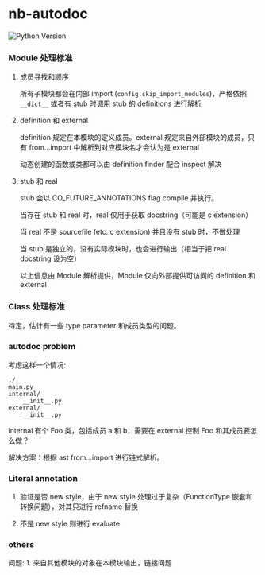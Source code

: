 # nb-autodoc

![Python Version](https://img.shields.io/badge/Python-3.7%2B-%233eca5f)

### Module 处理标准

1. 成员寻找和顺序

    所有子模块都会在内部 import (`config.skip_import_modules`)，严格依照 `__dict__` 或者有 stub 时调用 stub 的 definitions 进行解析

2. definition 和 external

    definition 规定在本模块的定义成员。external 规定来自外部模块的成员，只有 from...import 中解析到对应模块名才会认为是 external

    动态创建的函数或类都可以由 definition finder 配合 inspect 解决

3. stub 和 real

    stub 会以 CO_FUTURE_ANNOTATIONS flag compile 并执行。

    当存在 stub 和 real 时，real 仅用于获取 docstring（可能是 c extension）

    当 real 不是 sourcefile (etc. c extension) 并且没有 stub 时，不做处理

    当 stub 是独立的，没有实际模块时，也会进行输出（相当于把 real docstring 设为空）

    以上信息由 Module 解析提供，Module 仅向外部提供可访问的 definition 和 external

### Class 处理标准

待定，估计有一些 type parameter 和成员类型的问题。

### autodoc problem

考虑这样一个情况:

```
./
main.py
internal/
    __init__.py
external/
    __init__.py
```

internal 有个 Foo 类，包括成员 a 和 b，需要在 external 控制 Foo 和其成员要怎么做？


解决方案：根据 ast from...import 进行链式解析。

### Literal annotation

1. 验证是否 new style，由于 new style 处理过于复杂（FunctionType 嵌套和转换问题），对其只进行 refname 替换

2. 不是 new style 则进行 evaluate

### others

问题:
    1. 来自其他模块的对象在本模块输出，链接问题
